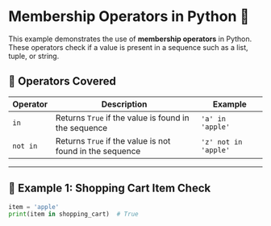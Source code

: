 # Membership Operators in Python 🛒

This example demonstrates the use of **membership operators** in Python. These operators check if a value is present in a sequence such as a list, tuple, or string.

## 🔧 Operators Covered

| Operator | Description                                     | Example                |
|----------|-------------------------------------------------|------------------------|
| `in`     | Returns `True` if the value is found in the sequence | `'a' in 'apple'`     |
| `not in` | Returns `True` if the value is not found in the sequence | `'z' not in 'apple'` |

---

## 🧪 Example 1: Shopping Cart Item Check

```python
item = 'apple'
print(item in shopping_cart)  # True

